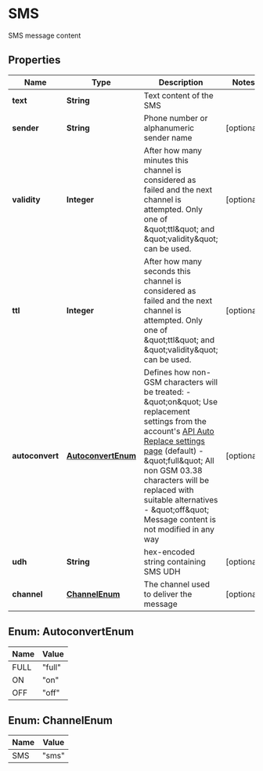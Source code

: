 

# SMS

SMS message content

## Properties

| Name | Type | Description | Notes |
|------------ | ------------- | ------------- | -------------|
|**text** | **String** | Text content of the SMS |  |
|**sender** | **String** | Phone number or alphanumeric sender name |  [optional] |
|**validity** | **Integer** | After how many minutes this channel is considered as failed and the next channel is attempted.                     Only one of \&quot;ttl\&quot; and \&quot;validity\&quot; can be used. |  [optional] |
|**ttl** | **Integer** | After how many seconds this channel is considered as failed and the next channel is attempted.                     Only one of \&quot;ttl\&quot; and \&quot;validity\&quot; can be used. |  [optional] |
|**autoconvert** | [**AutoconvertEnum**](#AutoconvertEnum) | Defines how non-GSM characters will be treated:    - \&quot;on\&quot; Use replacement settings from the account&#39;s [API Auto Replace settings page](https://dashboard.messente.com/api-settings/auto-replace) (default)   - \&quot;full\&quot; All non GSM 03.38 characters will be replaced with suitable alternatives   - \&quot;off\&quot; Message content is not modified in any way |  [optional] |
|**udh** | **String** | hex-encoded string containing SMS UDH |  [optional] |
|**channel** | [**ChannelEnum**](#ChannelEnum) | The channel used to deliver the message |  [optional] |



## Enum: AutoconvertEnum

| Name | Value |
|---- | -----|
| FULL | &quot;full&quot; |
| ON | &quot;on&quot; |
| OFF | &quot;off&quot; |



## Enum: ChannelEnum

| Name | Value |
|---- | -----|
| SMS | &quot;sms&quot; |



